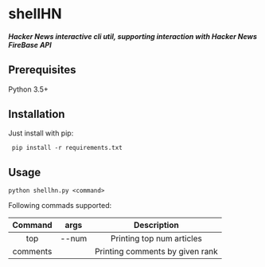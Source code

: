  # shellHN
##### Hacker News interactive cli util, supporting interaction with Hacker News FireBase API

## Prerequisites
Python 3.5+ 

## Installation
Just install with pip:
```
 pip install -r requirements.txt
```

## Usage
```
python shellhn.py <command>
```
 Following commads supported:
 
| Command        | args           | Description  |
| :-------------: |:-------------:| :------:|
| top      | --num | Printing top num articles | 
| comments     |       |   Printing comments by given rank |
